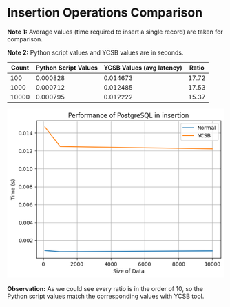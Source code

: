# Insertion Operations Comparison

**Note 1:** Average values (time required to insert a single record) are taken for comparison.

**Note 2:** Python script values and YCSB values are in seconds.


| Count  | Python Script Values | YCSB Values (avg latency) | Ratio  |
|--------|----------------------|-------------|--------|
| 100    | 0.000828             | 0.014673    | 17.72  |
| 1000   | 0.000712             | 0.012485    | 17.53  |
| 10000  | 0.000795             | 0.012222    | 15.37  |

![Comparison Graph](./images/insertion_graph.png)

**Observation:** As we could see every ratio is in the order of 10, so the Python script values match the corresponding values with YCSB tool.